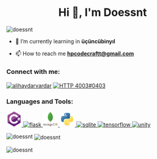 <h1 align="center">Hi 👋, I'm Doessnt</h1>


<p align="left"> <img src="https://komarev.com/ghpvc/?username=doessnt&label=Profile%20views&color=0e75b6&style=flat" alt="doessnt" /> </p>

- 🌱 I’m currently learning in **üçüncübinyıl**

- 📫 How to reach me **hpcodecraftt@gmail.com**

<h3 align="left">Connect with me:</h3>
<p align="left">
<a href="https://kaggle.com/alihaydarvardar" target="blank"><img align="center" src="https://raw.githubusercontent.com/rahuldkjain/github-profile-readme-generator/master/src/images/icons/Social/kaggle.svg" alt="alihaydarvardar" height="30" width="40" /></a>
<a href="https://discord.gg/HTTP 4003#0403" target="blank"><img align="center" src="https://raw.githubusercontent.com/rahuldkjain/github-profile-readme-generator/master/src/images/icons/Social/discord.svg" alt="HTTP 4003#0403" height="30" width="40" /></a>
</p>

<h3 align="left">Languages and Tools:</h3>
<p align="left"> <a href="https://www.w3schools.com/cs/" target="_blank" rel="noreferrer"> <img src="https://raw.githubusercontent.com/devicons/devicon/master/icons/csharp/csharp-original.svg" alt="csharp" width="40" height="40"/> </a> <a href="https://flask.palletsprojects.com/" target="_blank" rel="noreferrer"> <img src="https://www.vectorlogo.zone/logos/pocoo_flask/pocoo_flask-icon.svg" alt="flask" width="40" height="40"/> </a> <a href="https://www.mongodb.com/" target="_blank" rel="noreferrer"> <img src="https://raw.githubusercontent.com/devicons/devicon/master/icons/mongodb/mongodb-original-wordmark.svg" alt="mongodb" width="40" height="40"/> </a> <a href="https://www.python.org" target="_blank" rel="noreferrer"> <img src="https://raw.githubusercontent.com/devicons/devicon/master/icons/python/python-original.svg" alt="python" width="40" height="40"/> </a> <a href="https://www.sqlite.org/" target="_blank" rel="noreferrer"> <img src="https://www.vectorlogo.zone/logos/sqlite/sqlite-icon.svg" alt="sqlite" width="40" height="40"/> </a> <a href="https://www.tensorflow.org" target="_blank" rel="noreferrer"> <img src="https://www.vectorlogo.zone/logos/tensorflow/tensorflow-icon.svg" alt="tensorflow" width="40" height="40"/> </a> <a href="https://unity.com/" target="_blank" rel="noreferrer"> <img src="https://www.vectorlogo.zone/logos/unity3d/unity3d-icon.svg" alt="unity" width="40" height="40"/> </a> </p>

<p><img align="left" src="https://github-readme-stats.vercel.app/api/top-langs?username=doessnt&show_icons=true&locale=en&layout=compact" alt="doessnt" /></p>

<p>&nbsp;<img align="center" src="https://github-readme-stats.vercel.app/api?username=doessnt&show_icons=true&locale=en" alt="doessnt" /></p>

<p><img align="center" src="https://github-readme-streak-stats.herokuapp.com/?user=doessnt&" alt="doessnt" /></p>

